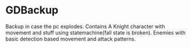 # GDBackup
Backup in case the pc explodes.
Contains A Knight character with movement and stuff using statemachine(fall state is broken).
Enemies with basic detection based movement and attack patterns.

